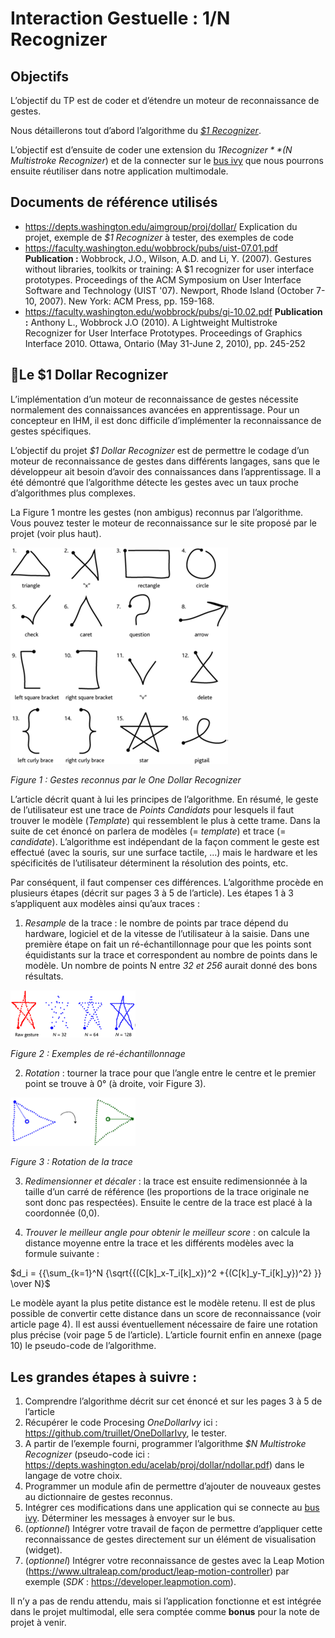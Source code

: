 # Interaction Gestuelle : $1/$N Recognizer
## Objectifs
L’objectif du TP est de coder et d’étendre un moteur de reconnaissance de gestes.

Nous détaillerons tout d’abord l’algorithme du *[$1 Recognizer](https://depts.washington.edu/acelab/proj/dollar/index.html)*.

L’objectif est d’ensuite de coder une extension du *$1 Recognizer* *($N Multistroke Recognizer*) et de la connecter sur le [bus ivy](github.com/truillet/ivy) que nous pourrons ensuite réutiliser dans notre application multimodale.

## Documents de référence utilisés
* https://depts.washington.edu/aimgroup/proj/dollar/
Explication du projet, exemple de *$1 Recognizer* à tester, des exemples de code
* https://faculty.washington.edu/wobbrock/pubs/uist-07.01.pdf
**Publication :** Wobbrock, J.O., Wilson, A.D. and Li, Y. (2007). Gestures without libraries, toolkits or training: A $1 recognizer for user interface prototypes. Proceedings of the ACM Symposium on User Interface Software and Technology (UIST '07). Newport, Rhode Island (October 7-10, 2007). New York: ACM Press, pp. 159-168.
* https://faculty.washington.edu/wobbrock/pubs/gi-10.02.pdf
**Publication :** Anthony L., Wobbrock J.O (2010). A Lightweight Multistroke Recognizer for User
Interface Prototypes. Proceedings of Graphics Interface 2010. Ottawa, Ontario (May 31-June 2, 2010), pp. 245-252

## Le $1 Dollar Recognizer
L’implémentation d’un moteur de reconnaissance de gestes nécessite normalement des  connaissances avancées en apprentissage. Pour un concepteur en IHM, il est donc difficile d’implémenter la reconnaissance de gestes spécifiques.

L’objectif du projet *$1 Dollar Recognizer* est de permettre le codage d’un moteur de reconnaissance de  gestes dans différents langages, sans  que le développeur ait besoin d’avoir des connaissances dans l’apprentissage. Il a été démontré que l’algorithme détecte les gestes avec un taux proche d’algorithmes plus complexes.

La  Figure 1 montre les gestes (non ambigus) reconnus par l’algorithme.
Vous pouvez tester le moteur de reconnaissance sur le site proposé par le projet (voir plus haut).

<img src="lab2_fig1.png" alt="figure 1"/>

*Figure 1 : Gestes reconnus par le One Dollar Recognizer*

L’article décrit quant à lui les principes de l’algorithme.
En résumé, le geste de l’utilisateur est une trace de *Points Candidats* pour lesquels il faut trouver le modèle (*Template*) qui ressemblent le plus à cette trame. Dans la suite de cet énoncé on parlera de modèles (= *template*) et trace (= *candidate*).
L’algorithme est indépendant de la façon comment le geste est effectué (avec la souris, sur une surface tactile, ...) mais le hardware et les spécificités de l’utilisateur déterminent la résolution des points, etc.

Par conséquent, il faut compenser ces différences. L’algorithme procède en plusieurs étapes (décrit sur pages 3 à 5 de l’article). Les étapes 1 à 3 s’appliquent aux modèles ainsi qu’aux traces :
1. *Resample* de la trace : le nombre de points par trace dépend du hardware, logiciel et de la vitesse de l’utilisateur à la saisie. Dans une première étape on fait un ré-échantillonnage pour que les points sont  équidistants sur la trace et correspondent au nombre de points dans le modèle. Un nombre de points N entre *32 et 256* aurait donné des bons résultats.

<img src="lab2_fig2.png" alt="figure 2" width="200"/>

*Figure 2 : Exemples de ré-échantillonnage*

2. *Rotation* : tourner la trace pour que l’angle entre le centre et le premier point se trouve à 0° (à droite, voir Figure 3).

<img src="lab2_fig3.png" alt="figure 3" width="200"/>

*Figure 3 : Rotation de la trace*

3.  *Redimensionner  et  décaler* : la trace est ensuite redimensionnée à la taille d’un carré de référence (les proportions de la trace originale ne sont donc pas respectées). Ensuite le centre de la trace est placé à la coordonnée (0,0).

4.  *Trouver le meilleur angle pour obtenir le meilleur score* : on calcule la distance moyenne entre la trace et les différents modèles avec la formule suivante :

$d_i = {{\sum_{k=1}^N {\sqrt{{(C[k]_x-T_i[k]_x})^2 +{(C[k]_y-T_i[k]_y})^2} }} \over N}$

Le modèle ayant la plus petite distance est le modèle retenu. Il est de plus possible de convertir cette distance dans un score de reconnaissance (voir article page 4). Il est aussi éventuellement nécessaire de faire une rotation plus précise (voir page 5 de l’article).
L’article fournit enfin en annexe (page 10) le pseudo-code de l’algorithme.

## Les grandes étapes à suivre :
1. Comprendre l’algorithme décrit sur cet énoncé et sur les pages 3 à 5 de l’article
2. Récupérer le code Procesing *OneDollarIvy* ici : https://github.com/truillet/OneDollarIvy, le tester.
3. A  partir de l’exemple fourni, programmer l’algorithme *$N Multistroke Recognizer* (pseudo-code ici :  https://depts.washington.edu/acelab/proj/dollar/ndollar.pdf) dans le langage de votre choix.
4. Programmer un module afin de permettre d’ajouter de nouveaux gestes au dictionnaire de gestes reconnus.
5. Intégrer ces modifications dans une application qui se connecte au [bus ivy](github.com/truillet/ivy).  Déterminer  les messages à envoyer sur le bus.
6. (*optionnel*) Intégrer votre travail de façon de permettre d’appliquer cette reconnaissance de
gestes directement sur un élément de visualisation (widget).
7. (*optionnel*) Intégrer votre reconnaissance de gestes avec la Leap Motion
(https://www.ultraleap.com/product/leap-motion-controller) par exemple (*SDK* : https://developer.leapmotion.com).

Il n’y a pas de rendu attendu, mais si l’application fonctionne et est intégrée dans le projet multimodal, elle sera comptée comme **bonus** pour la note de projet à venir.
